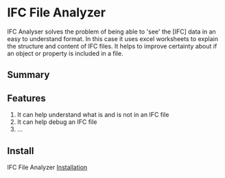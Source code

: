 # IFC File Analyzer
IFC Analyser solves the problem of being able to 'see' the [IFC] data in an easy to understand format. In this case it uses excel worksheets to explain the structure and content of IFC files. It helps to improve certainty about if an object or property is included in a file.

## Summary

## Features
1. It can help understand what is and is not in an IFC file
2. It can help debug an IFC file
3. ...

## Install
IFC File Analyzer [Installation]


[Installation]: https://www.nist.gov/services-resources/software/ifc-file-analyzer
